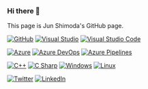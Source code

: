 ### Hi there 👋

This page is Jun Shimoda's GitHub page.

[![GitHub](https://img.shields.io/badge/-GitHub-000?style=flat&logo=GitHub&labelColor=181717&color=181717&logoColor=ffffff&style=plastic)](https://github.com/junyas) [![Visual Studio](https://img.shields.io/badge/-VisualStudio-000?style=flat&logo=visual-studio&labelColor=5C2D91&color=5C2D91&logoColor=ffffff&style=plastic)](https://github.com/junyas) [![Visual Studio Code](https://img.shields.io/badge/-VisualStudioCode-000?style=flat&logo=visual-studio-code&labelColor=007ACC&color=007ACC&logoColor=ffffff&style=plastic)](https://github.com/junyas)

[![Azure](https://img.shields.io/badge/-Azure-000?style=flat&logo=microsoft-azure&labelColor=0078D4&color=0078D4&logoColor=ffffff&style=plastic)](https://github.com/junyas) 
[![Azure DevOps](https://img.shields.io/badge/-AzureDevOps-000?style=flat&logo=Azure-DevOps&labelColor=0078D7&color=0078D7&logoColor=ffffff&style=plastic)](https://github.com/junyas) [![Azure Pipelines](https://img.shields.io/badge/-AzurePipelines-000?style=flat&logo=Azure-Pipelines&labelColor=2560E0&color=2560E0&logoColor=ffffff&style=plastic)](https://github.com/junyas)

[![C++](https://img.shields.io/badge/-C++-000?style=flat&logo=Cplusplus&labelColor=00599C&color=00599C&logoColor=ffffff&style=plastic)](https://github.com/junyas) [![C Sharp](https://img.shields.io/badge/-CSharp-000?style=flat&logo=C-Sharp&labelColor=239120&color=239120&logoColor=ffffff&style=plastic)](https://github.com/junyas) [![Windows](https://img.shields.io/badge/-Windows-000?style=flat&logo=Windows&labelColor=0078D6&color=0078D6&logoColor=ffffff&style=plastic)](https://github.com/junyas) [![Linux](https://img.shields.io/badge/-Linux-000?style=flat&logo=Linux&labelColor=FCC624&color=FCC624&logoColor=ffffff&style=plastic)](https://github.com/junyas)

[![Twitter](https://img.shields.io/badge/-Twitter-000?style=flat&logo=Twitter&labelColor=1DA1F2&color=1DA1F2&logoColor=ffffff&style=plastic)](https://twitter.com/junyash) [![LinkedIn](https://img.shields.io/badge/-LinkedIn-000?style=flat&logo=LinkedIn&labelColor=0A66C2&color=0A66C2&logoColor=ffffff&style=plastic)](https://www.linkedin.com/in/junyashimoda/)

<!--
**junyas/junyas** is a ✨ _special_ ✨ repository because its `README.md` (this file) appears on your GitHub profile.

Here are some ideas to get you started:

- 🔭 I’m currently working on ...
- 🌱 I’m currently learning ...
- 👯 I’m looking to collaborate on ...
- 🤔 I’m looking for help with ...
- 💬 Ask me about ...
- 📫 How to reach me: ...
- 😄 Pronouns: ...
- ⚡ Fun fact: ...
-->
